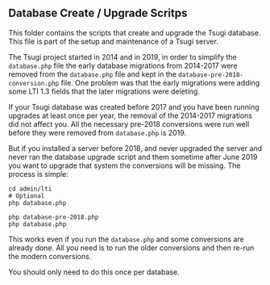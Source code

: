 Database Create / Upgrade Scritps
---------------------------------

This folder contains the scripts that create and upgrade the Tsugi database.
This file is part of the setup and maintenance of a Tsugi server.

The Tsugi project started in 2014 and in 2019, in order to simplify the
`database.php` file the early database migrations from 2014-2017 were
removed from the `database.php` file and kept in 
the `database-pre-2018-conversion.php` file.  One problem was that the early migrations
were adding some LTI 1.3 fields that the later migrations were deleting.

If your Tsugi database was created before 2017 and you have been running upgrades at least once per year,
the removal of the 2014-2017 migrations did not affect you. All the necessary pre-2018
conversions were run well before they were removed from `database.php` is 2019.

But if you installed a server before 2018, and never upgraded the server and never ran the database
upgrade script and them sometime after June 2019 you want to upgrade that system the conversions
will be missing.  The process is simple:

    cd admin/lti
    # Optional
    php database.php

    php database-pre-2018.php
    php database.php

This works even if you run the `database.php` and some conversions are already done.  All you need
is to run the older conversions and then re-run the modern conversions.

You should only need to do this once per database.
